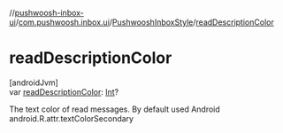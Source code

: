 //[pushwoosh-inbox-ui](../../../index.md)/[com.pushwoosh.inbox.ui](../index.md)/[PushwooshInboxStyle](index.md)/[readDescriptionColor](read-description-color.md)

# readDescriptionColor

[androidJvm]\
var [readDescriptionColor](read-description-color.md): [Int](https://kotlinlang.org/api/latest/jvm/stdlib/kotlin-stdlib/kotlin/-int/index.html)?

The text color of read messages. By default used Android android.R.attr.textColorSecondary
